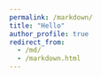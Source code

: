 ```yaml
---
permalink: /markdown/
title: "Hello"
author_profile: true
redirect_from: 
  - /md/
  - /markdown.html
---
```

